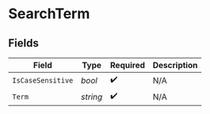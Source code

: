 # SearchTerm


## Fields

| Field              | Type               | Required           | Description        |
| ------------------ | ------------------ | ------------------ | ------------------ |
| `IsCaseSensitive`  | *bool*             | :heavy_check_mark: | N/A                |
| `Term`             | *string*           | :heavy_check_mark: | N/A                |